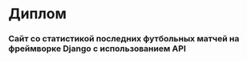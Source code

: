 # Диплом

### Сайт со статистикой последних футбольных матчей на фреймворке Django с использованием API
